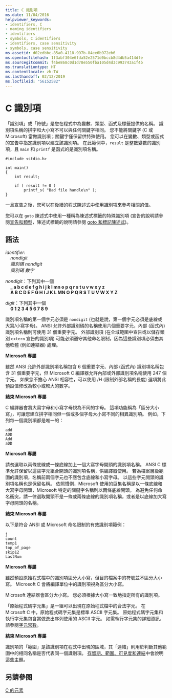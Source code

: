 ```yaml
---
title: C 識別項
ms.date: 11/04/2016
helpviewer_keywords:
- identifiers, C
- naming identifiers
- identifiers
- symbols, C identifiers
- identifiers, case sensitivity
- symbols, case sensitivity
ms.assetid: d02edbbc-85a0-4118-997b-84ee6b972eb6
ms.openlocfilehash: 1f3abf304e6fda52e2571d0bccb8d4db5a414dfe
ms.sourcegitcommit: f4be868c0d1d78e550fba105d4d3c993743a1f4b
ms.translationtype: HT
ms.contentlocale: zh-TW
ms.lasthandoff: 02/12/2019
ms.locfileid: "56152582"
---
```

# <a name="c-identifiers"></a>C 識別項

「識別項」或「符號」是您在程式中為變數、類型、函式及標籤提供的名稱。 識別項名稱的拼字和大小寫不可以與任何關鍵字相同。 您不能將關鍵字 (C 或 Microsoft) 當做識別項；關鍵字僅保留供特殊使用。 您可以在變數、類型或函式的宣告中指定識別項以建立該識別項。 在此範例中，`result` 是整數變數的識別項，且 `main` 和 `printf` 是函式的是識別項名稱。

```
#include <stdio.h>

int main()
{
    int result;

    if ( result != 0 )
        printf_s( "Bad file handle\n" );
}
```

一旦宣告之後，您可以在後續的程式陳述式中使用識別項來參考相關的值。

您可以在 `goto` 陳述式中使用一種稱為陳述式標籤的特殊識別項  (宣告的說明請參閱[宣告和類型](../c-language/declarations-and-types.md)，陳述式標籤的說明請參閱 [goto 和標記陳述式](../c-language/goto-and-labeled-statements-c.md))。

## <a name="syntax"></a>語法

*identifier*:<br/>
&nbsp;&nbsp;&nbsp;&nbsp;*nondigit*<br/>
&nbsp;&nbsp;&nbsp;&nbsp;*識別碼* *nondigit*<br/>
&nbsp;&nbsp;&nbsp;&nbsp;*識別碼* *數字*

*nondigit*：下列其中一個<br/>
&nbsp;&nbsp;&nbsp;&nbsp;**_ a b c d e f g h i j k l mn o p q r s t u v w x y z**<br/>
&nbsp;&nbsp;&nbsp;&nbsp;**A B C D E F G H I J K L MN O P Q R S T U V W X Y Z**

*digit*：下列其中一個<br/>
&nbsp;&nbsp;&nbsp;&nbsp;**0 1 2 3 4 5 6 7 8 9**

識別項名稱的第一個字元必須是 `nondigit` (也就是說，第一個字元必須是底線或大寫/小寫字母)。 ANSI 允許外部識別碼的名稱使用六個重要字元，內部 (函式內) 識別項名稱則可使用 31 個重要字元。 外部識別項 (在全域範圍中宣告或以儲存類別 `extern` 宣告的識別項) 可能必須遵守其他命名限制，因為這些識別項必須由其他軟體 (例如連結器) 處理。

**Microsoft 專屬**

雖然 ANSI 允許外部識別項名稱包含 6 個重要字元、內部 (函式內) 識別項名稱包含 31 個重要字元，但 Microsoft C 編譯器允許內部或外部識別項名稱使用 247 個字元。 如果您不擔心 ANSI 相容性，可以使用 /H (限制外部名稱的長度) 選項將此預設值修改為較小或較大的數字。

**結束 Microsoft 專屬**

C 編譯器會將大寫字母和小寫字母視為不同的字母。 這項功能稱為「區分大小寫」，可讓您建立拼字相同但一個或多個字母大小寫不同的相異識別項。 例如，下列每一個識別項都是唯一的：

```
add
ADD
Add
aDD
```

**Microsoft 專屬**

請勿選取以兩條底線或一條底線加上一個大寫字母開頭的識別項名稱。 ANSI C 標準允許保留以這些字元組合開頭的識別項名稱，供編譯器使用。 若為檔案層級範圍的識別項，名稱前兩個字元也不應包含底線和小寫字母。 以這些字元開頭的識別項名稱也是保留名稱。 依照慣例，Microsoft 使用的巨集名稱是以一條底線和大寫字母開頭，Microsoft 特定的關鍵字名稱則以兩條底線開頭。 為避免任何命名衝突，請一律選取開頭不是一條或兩條底線的識別項名稱，或者是以底線加大寫字母開頭的名稱。

**結束 Microsoft 專屬**

以下是符合 ANSI 或 Microsoft 命名限制的有效識別項範例：

```
j
count
temp1
top_of_page
skip12
LastNum
```

**Microsoft 專屬**

雖然預設原始程式檔中的識別項區分大小寫，但目的檔案中的符號並不區分大小寫。 Microsoft C 會將編譯單位中的識別項視為區分大小寫。

Microsoft 連結器會區分大小寫。 您必須根據大小寫一致地指定所有的識別項。

「原始程式碼字元集」是一組可以出現在原始程式檔中的合法字元。 在 Microsoft C 中，原始程式碼字元集是標準 ASCII 字元集。 原始程式碼字元集和執行字元集包含當做逸出序列使用的 ASCII 字元。 如需執行字元集的詳細資訊，請參閱[字元常數](../c-language/c-character-constants.md)。

**結束 Microsoft 專屬**

識別項的「範圍」是該識別項在程式中出現的區域，其「連結」則用於判斷其他範圍中的相同名稱是否代表同一個識別項。 [存留期、範圍、可見度和連結](../c-language/lifetime-scope-visibility-and-linkage.md)中會說明這些主題。

## <a name="see-also"></a>另請參閱

[C 的元素](../c-language/elements-of-c.md)
